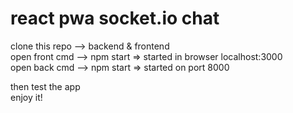 # react pwa socket.io chat

clone this repo --> backend & frontend <br/>
open front cmd --> npm start => started in browser localhost:3000 <br/>
open back cmd --> npm start => started on port 8000 <br/>

then test the app <br/>
enjoy it! 
